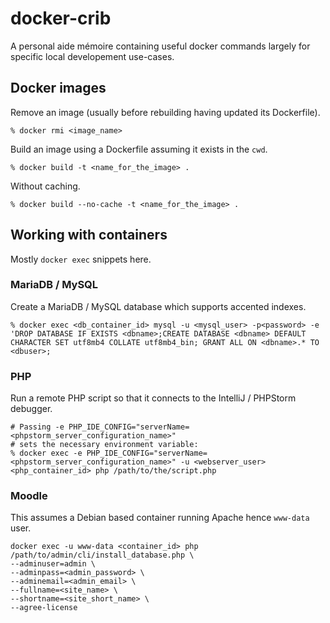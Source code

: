 # docker-crib
A personal aide mémoire containing useful docker commands largely for specific local developement use-cases. 

## Docker images
Remove an image (usually before rebuilding having updated its Dockerfile).
```
% docker rmi <image_name>
```
Build an image using a Dockerfile assuming it exists in the `cwd`.
```
% docker build -t <name_for_the_image> .
```
Without caching.
```
% docker build --no-cache -t <name_for_the_image> .
```

## Working with containers
Mostly `docker exec` snippets here.
### MariaDB / MySQL
Create a MariaDB / MySQL database which supports accented indexes.
```
% docker exec <db_container_id> mysql -u <mysql_user> -p<password> -e 'DROP DATABASE IF EXISTS <dbname>;CREATE DATABASE <dbname> DEFAULT CHARACTER SET utf8mb4 COLLATE utf8mb4_bin; GRANT ALL ON <dbname>.* TO <dbuser>;
```
### PHP
Run a remote PHP script so that it connects to the IntelliJ / PHPStorm debugger.

```
# Passing -e PHP_IDE_CONFIG="serverName=<phpstorm_server_configuration_name>"
# sets the necessary environment variable:
% docker exec -e PHP_IDE_CONFIG="serverName=<phpstorm_server_configuration_name>" -u <webserver_user> <php_container_id> php /path/to/the/script.php
```
### Moodle
This assumes a Debian based container running Apache hence `www-data` user.
```
docker exec -u www-data <container_id> php /path/to/admin/cli/install_database.php \
--adminuser=admin \
--adminpass=<admin_password> \
--adminemail=<admin_email> \
--fullname=<site_name> \
--shortname=<site_short_name> \
--agree-license
```
